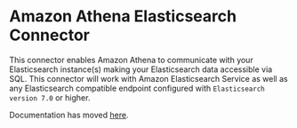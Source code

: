 # Amazon Athena Elasticsearch Connector

This connector enables Amazon Athena to communicate with your Elasticsearch instance(s) 
making your Elasticsearch data accessible via SQL. This connector will work with Amazon 
Elasticsearch Service as well as any Elasticsearch compatible endpoint configured with 
`Elasticsearch version 7.0` or higher.

Documentation has moved [here](https://docs.aws.amazon.com/athena/latest/ug/connectors-opensearch.html).
